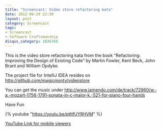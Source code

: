 ```yaml
---
title: "Screencast: Video store refactoring kata"
date: 2012-06-29 22:59
layout: post
category: Screencast
tags:
- Screencast
- Software Craftsmanship
disqus_category: 1836768
---
```


This is the video store refactoring kata from the book “Refactoring: Improving the Design of Existing Code” by Martin Fowler, Kent Beck, John Brant and William Opdyke.

The project file for IntelliJ IDEA resides on http://github.com/magicmonty/videostore

You can get the music under http://www.jamendo.com/de/track/72960/w.-a.-mozart-1756-1791-sonata-in-c-major-k.-521-for-piano-four-hands

Have Fun

{% youtube "https://youtu.be/ptItfUYRHVM" %}

[YouTube Link for mobile viewers](http://youtu.be/ptItfUYRHVM)
